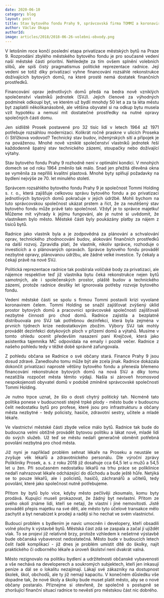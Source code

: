 ```yaml
---
date: 2020-06-10
category: blog
layout: post
title: Stav bytového fondu Prahy 9, správcovská firma TOMMI a koronavirus
author: Václav Okapa
authorId: 
image: articles/2018/2018-06-26-volebni-obvody.png
---
```


<p style='text-align: justify;'>
V letošním roce končí poslední etapa privatizace městských bytů na Praze 9. Rozprodání zbylého městského bytového fondu je pro současné vedení naší městské části prioritní. Nehledejte za tím ovšem splnění volebních slibů, ale spíš čistý pragmatismus politické reprezentace radnice. Její vedení se totiž díky privatizací vyhne financování rozsáhlé rekonstrukce dožívajících bytových domů, na které prostě nemá dostatek finančních prostředků. 
</p><p style='text-align: justify;'>
Financování oprav jednotlivých domů předá na bedra nově vzniklých společenství vlastníků jednotek (SVJ). Jejich členové za výhodných podmínek odkoupí byt, ve kterém už bydlí mnohdy 50 let a za ta léta městu byt zaplatili několikanásobně, ale většina obyvatel si na odkup bytu musela vzít hypotéku a nemusí mít dostatečné prostředky na nutné opravy společných částí domu.
</p><p style='text-align: justify;'>
Jen sídliště Prosek postavené pro 32 tisíc lidí v letech 1964 až 1971 potřebuje rozsáhlou modernizaci. Kolikrát ročně praskne v ulicích Proseka či Střížkova vodovod? Technický stav budov, inženýrských sítí a přípojek je na pováženou. Mnohé nově vzniklé společenství vlastníků jednotek řeší každodenně špatný stav technického zázemí, stoupačky nebo dožívající výtahy. 
</p><p style='text-align: justify;'>
Stav bytového fondu Prahy 9 rozhodně není v optimální kondici. V mnohých domech se od roku 1964 změnilo tak málo. Snad jen přežitá dřevěná okna se vyměnila za nepříliš kvalitní plastová. Mnohé byty splňují požadavky na bydlení nejvýše ze 70. let minulého století. 
</p><p style='text-align: justify;'>
Správcem rozsáhlého bytového fondu Prahy 9 je společnost Tommi Holding s. r. o., která zajišťuje celkovou správu bytového fondu a po privatizaci jednotlivých bytových domů pokračuje v jejich údržbě. Mohli bychom na tuto správcovskou společnost ukázat prstem a říct, že za neutěšený stav bytového fondu může právě tato společnost. Vždyť je to správce majetku! Můžeme mít výhrady k jejímu fungování, ale je nutné si uvědomit, že vlastníkem bylo město. Městské části byly poukázány platby za nájem z tisíců bytů. 
</p><p style='text-align: justify;'>
Radnice jako vlastník byla a je zodpovědná za plánování a schvalování oprav, technického zhodnocování budov, alokování finančních prostředků na další rozvoj. Zpravidla platí, že vlastník, nikoliv správce, rozhoduje o investicích a o  plánovaných opravách. Správce bytového fondu prováděl nezbytné opravy, plánovanou údržbu, ale žádné velké investice. Ty čekaly a čekají právě na nové SVJ. 
</p><p style='text-align: justify;'>
Politická reprezentace radnice tak posbírala voličské body za privatizaci, ale nájemce respektive teď již vlastníka bytu čeká rekonstrukce nejen bytů samotných, ale i společenských prostor, pláště budov a technického zázemí, protože radnice desítky let ignorovala potřeby rozvoje bytového fondu. 
</p><p style='text-align: justify;'>
Vedení městské části se spolu s firmou Tommi postavili krizi vyvolané koronavirem čelem. Tommi Holding se snažil zajišťovat zvýšený úklid prostor bytových domů a pracovnici správcovské společnosti zajišťovali nezbytné činnosti pro chod domů. Radnice zajistila a bezplatně distribuovala pro SVJ tak potřebnou dezinfekci, která byla zejména v prvních týdnech krize nedostatkovým zbožím. Výbory SVJ tak mohly provádět dezinfekci dotykových ploch v přízemí domů a výtahů. Musíme v tomto ohledu ocenit především nasazení paní Krejčové, která jako asistentka tajemníka MČ odpovídala na emaily i pozdě večer. Radnice z našeho pohledu tedy v těžké době správně zafungovala. 
</p><p style='text-align: justify;'>
Z pohledu občana se Radnice o své občany stará. Finance Prahy 9 jsou dosud zdravé. Zanedlouho tomu může být ale zcela jinak. Radnice dokázala dokončit privatizaci naprosté většiny bytového fondu  a přenesla břemeno financování rekonstrukce bytových domů na nová SVJ a díky tomu nezatížila rozpočet města těmito výdaji. Našla si zároveň hromosvod nespokojenosti obyvatel domů v podobě zmíněné správcovské společnosti Tommi Holding. 
</p><p style='text-align: justify;'>
Je nutno trpce uznat, že šlo o dosti chytrý politický tah. Nicméně tato politika ponese v budoucnosti stejně trpké plody - město bude v budoucnu čelit nedostatku bytů pro profese, které jsou pro infrastrukturu a občany města nezbytné - tedy policisty, hasiče, zdravotní sestry, učitele a mladé lékaře. 
</p><p style='text-align: justify;'>
Ve vlastnictví městské části zbyde velice málo bytů.  Radnice tak bude do budoucna velmi obtížně provádět bytovou politiku a lákat nové, mladé lidi do svých služeb. Už teď se městu nedaří generačně obměnit potřebná povolání nezbytná pro chod města. 
</p><p style='text-align: justify;'>
Již nyní je například problém sehnat lékaře na Proseku a neustále se zvyšuje věk lékařů a zdravotnického personálu. Dle výroční zprávy Polikliniky Prosek, a. s. z roku 2018 již dosahuje cca 64,5 let u mužů a 54,5 let u žen. Při současném nedostatku lékařů na trhu práce se poliklinice nedaří nahrazovat lékaře odcházející do důchodu a bude ještě hůře. Netýká se to pouze lékařů, ale i policistů, hasičů, záchranářů a učitelů, tedy povolání, které jako společnost nutně potřebujeme.  
</p><p style='text-align: justify;'>
Přitom by bytů bylo více, kdyby město pečlivěji zkoumalo, komu byty prodává. Kupující museli prokazovat, že žádný byt nevlastní. Přitom ze svého okolí známe lidi, kteří se netají, že vlastní i jiné nemovitosti. Jistě prováděli přepis majetku na své děti, ale město tyto účelové transakce mělo zachytit a byt nenabízet k prodeji a raději si ho nechat ve svém vlastnictví.
</p><p style='text-align: justify;'>
Budoucí problém s bydlením je navíc umocněn i developery, kteří obsadili volné plochy k výstavbě bytů. Městská část zdá se zaspala a začal jí ujíždět vlak. To se projeví již relativně brzy, protože vzhledem k nešetrné výstavbě bude občanská vybavenost nedostatečná. Město bude v budoucích letech čelit řadě komplikací - již dnes je problém umístit dítě do školky, najít praktického či odborného lékaře a úroveň školství není dvakrát valná. 
</p><p style='text-align: justify;'>
Město rezignovalo na politiku bydlení a udržitelnosti občanské vybavenosti a vše nechává na developerech a soukromých subjektech, kteří jen inkasují peníze a dál se o lokalitu nezajímají. Lákají své zákazníky na dostupnost školek, škol, obchodů, ale ty již nemají kapacitu. V konečném důsledku vše dopadne tak, že nové školy a školky bude muset platit město, aby se o nové občany postaralo. Přiznejme si otevřeně, že společně s postupně se zhoršující finanční situací radnice  to nevěstí pro městskou část nic dobrého.</p>
